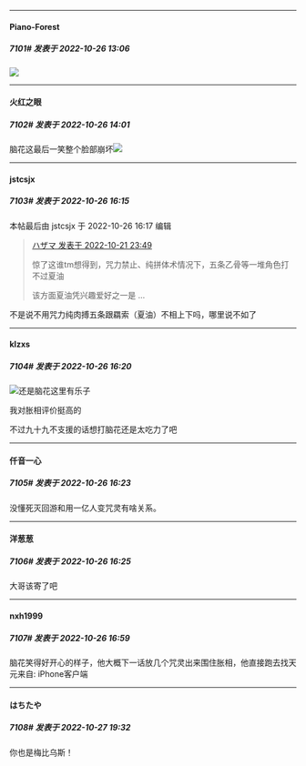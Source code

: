 

*****

####  Piano-Forest  
##### 7101#       发表于 2022-10-26 13:06

<img src="https://p.sda1.dev/8/04dc19dd1c95459d78a050ff7d8c6377/20221026_130521.jpg" referrerpolicy="no-referrer">



*****

####  火红之眼  
##### 7102#       发表于 2022-10-26 14:01

脑花这最后一笑整个脸部崩坏<img src="https://static.saraba1st.com/image/smiley/face2017/067.png" referrerpolicy="no-referrer">



*****

####  jstcsjx  
##### 7103#       发表于 2022-10-26 16:15

 本帖最后由 jstcsjx 于 2022-10-26 16:17 编辑 
<blockquote><a href="httphttps://bbs.saraba1st.com/2b/forum.php?mod=redirect&amp;goto=findpost&amp;pid=58032705&amp;ptid=1717712" target="_blank">ハザマ 发表于 2022-10-21 23:49</a>

惊了这谁tm想得到，咒力禁止、纯拼体术情况下，五条乙骨等一堆角色打不过夏油

该方面夏油凭兴趣爱好之一是 ...</blockquote>

不是说不用咒力纯肉搏五条跟羂索（夏油）不相上下吗，哪里说不如了

*****

####  klzxs  
##### 7104#       发表于 2022-10-26 16:20

<img src="https://static.saraba1st.com/image/smiley/face2017/037.png" referrerpolicy="no-referrer">还是脑花这里有乐子

我对胀相评价挺高的

不过九十九不支援的话想打脑花还是太吃力了吧



*****

####  仟音一心  
##### 7105#       发表于 2022-10-26 16:23

没懂死灭回游和用一亿人变咒灵有啥关系。

*****

####  洋葱葱  
##### 7106#       发表于 2022-10-26 16:25

大哥该寄了吧



*****

####  nxh1999  
##### 7107#       发表于 2022-10-26 16:59

脑花笑得好开心的样子，他大概下一话放几个咒灵出来围住胀相，他直接跑去找天元来自: iPhone客户端



*****

####  はちたや  
##### 7108#       发表于 2022-10-27 19:32

你也是梅比乌斯！

